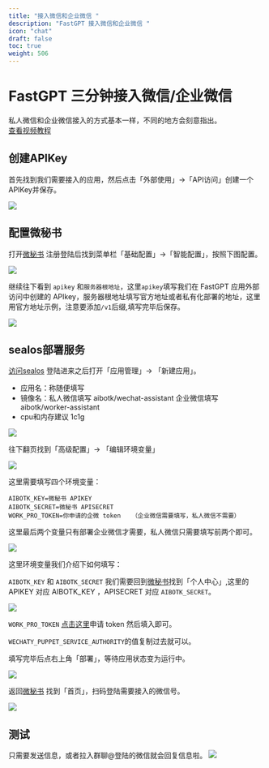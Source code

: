 ```yaml
---
title: "接入微信和企业微信 "
description: "FastGPT 接入微信和企业微信 "
icon: "chat"
draft: false
toc: true
weight: 506
---
```


# FastGPT 三分钟接入微信/企业微信
私人微信和企业微信接入的方式基本一样，不同的地方会刻意指出。   
[查看视频教程](https://www.bilibili.com/video/BV1cu411F7FN/?spm_id_from=333.1007.top_right_bar_window_history.content.click&vd_source=903c2b09b7412037c2eddc6a8fb9828b)
## 创建APIKey
首先找到我们需要接入的应用，然后点击「外部使用」->「API访问」创建一个APIKey并保存。

![](/imgs/wechat1.png)

## 配置微秘书

打开[微秘书](https://wechat.aibotk.com?r=zWLnZK) 注册登陆后找到菜单栏「基础配置」->「智能配置」，按照下图配置。

![](/imgs/wechat2.png)

继续往下看到 `apikey` 和`服务器根地址`，这里`apikey`填写我们在 FastGPT 应用外部访问中创建的 APIkey，服务器根地址填写官方地址或者私有化部署的地址，这里用官方地址示例，注意要添加`/v1`后缀,填写完毕后保存。

![](/imgs/wechat3.png)

## sealos部署服务

[访问sealos](https://cloud.sealos.io/) 登陆进来之后打开「应用管理」-> 「新建应用」。
- 应用名：称随便填写
- 镜像名：私人微信填写 aibotk/wechat-assistant 企业微信填写 aibotk/worker-assistant
- cpu和内存建议 1c1g

![](/imgs/wechat4.png)

往下翻页找到「高级配置」-> 「编辑环境变量」

![](/imgs/wechat5.png)

这里需要填写四个环境变量：   
```
AIBOTK_KEY=微秘书 APIKEY   
AIBOTK_SECRET=微秘书 APISECRET   
WORK_PRO_TOKEN=你申请的企微 token   （企业微信需要填写，私人微信不需要）
```

这里最后两个变量只有部署企业微信才需要，私人微信只需要填写前两个即可。

![](/imgs/wechat6.png)

这里环境变量我们介绍下如何填写：

`AIBOTK_KEY` 和 `AIBOTK_SECRET` 我们需要回到[微秘书](https://wechat.aibotk.com?r=zWLnZK)找到「个人中心」,这里的 APIKEY 对应 AIBOTK_KEY ，APISECRET 对应 `AIBOTK_SECRET`。

![](/imgs/wechat7.png)

`WORK_PRO_TOKEN` [点击这里](https://tss.rpachat.com/?aff=aibotk)申请 token 然后填入即可。   

`WECHATY_PUPPET_SERVICE_AUTHORITY`的值复制过去就可以。

填写完毕后点右上角「部署」，等待应用状态变为运行中。  

![](/imgs/wechat8.png)

返回[微秘书](https://wechat.aibotk.com?r=zWLnZK) 找到「首页」，扫码登陆需要接入的微信号。

![](/imgs/wechat9.png)

## 测试
只需要发送信息，或者拉入群聊@登陆的微信就会回复信息啦。
![](/imgs/wechat10.png)





